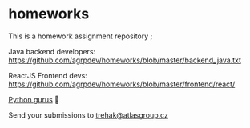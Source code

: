 # homeworks

This is a homework assignment repository ; 

Java backend developers:  https://github.com/agrpdev/homeworks/blob/master/backend_java.txt  

ReactJS Frontend devs:    https://github.com/agrpdev/homeworks/blob/master/frontend/react/

[Python gurus](./BACKEND_PYTHON.md) 🤖

Send your submissions to trehak@atlasgroup.cz
